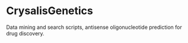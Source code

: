 # CrysalisGenetics
Data mining and search scripts, antisense oligonucleotide prediction for drug discovery. 
